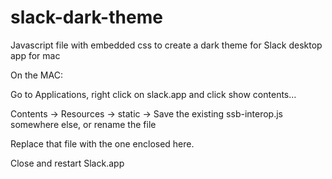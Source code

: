 # slack-dark-theme
Javascript file with embedded css to create a dark theme for Slack desktop app for mac

On the MAC:

Go to Applications, right click on slack.app and click show contents…
 
Contents -> Resources -> static ->
Save the existing ssb-interop.js somewhere else, or rename the file

Replace that file with the one enclosed here.
 
Close and restart Slack.app

